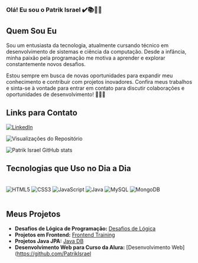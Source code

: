 ### Olá! Eu sou o Patrik Israel ✔️📚👨‍💻

## Quem Sou Eu

Sou um entusiasta da tecnologia, atualmente cursando técnico em desenvolvimento de sistemas e ciência da computação. Desde a infância, minha paixão pela programação me motiva a aprender e explorar constantemente novos desafios.

Estou sempre em busca de novas oportunidades para expandir meu conhecimento e contribuir com projetos inovadores. Confira meus trabalhos e sinta-se à vontade para entrar em contato para discutir colaborações e oportunidades de desenvolvimento! 🚀🚀🚀

## Links para Contato
[![LinkedIn](https://img.shields.io/badge/LinkedIn-0077B5?style=for-the-badge&logo=linkedin&logoColor=white)](https://www.linkedin.com/in/patrik-israel-22173024a/)

![Visualizações do Repositório](https://komarev.com/ghpvc/?username=PatrikIsrael&label=Visualizações+do+Repositório)

![Patrik Israel GitHub stats](https://github-readme-stats.vercel.app/api?username=PatrikIsrael&show_icons=true&theme=onedark)

## Tecnologias que Uso no Dia a Dia

<div style="display: inline_block"><br/>
    <img align="center" alt="HTML5" src="https://img.shields.io/badge/HTML5-E34F26?style=for-the-badge&logo=html5&logoColor=white">
    <img align="center" alt="CSS3" src="https://img.shields.io/badge/CSS3-1572B6?style=for-the-badge&logo=css3&logoColor=white">
    <img align="center" alt="JavaScript" src="https://img.shields.io/badge/JavaScript-323330?style=for-the-badge&logo=javascript&logoColor=F7DF1E">
    <img align="center" alt="Java" src="https://img.shields.io/badge/Java-ED8B00?style=for-the-badge&logo=openjdk&logoColor=white">
    <img align="center" alt="MySQL" src="https://img.shields.io/badge/MySQL-00000F?style=for-the-badge&logo=mysql&logoColor=white">
    <img align="center" alt="MongoDB" src="https://img.shields.io/badge/MongoDB-4EA94B?style=for-the-badge&logo=mongodb&logoColor=white">
</div><br/>

## Meus Projetos

- **Desafios de Lógica de Programação:** [Desafios de Lógica](https://github.com/PatrikIsrael/Logica-programacao)
- **Projetos em Frontend:** [Frontend Training](https://github.com/PatrikIsrael/frontend-training)
- **Projetos Java JPA:** [Java DB](https://github.com/PatrikIsrael/Java_DB)
- **Desenvolvimento Web para Curso da Alura:** [Desenvolvimento Web](https://github.com/PatrikIsrael
